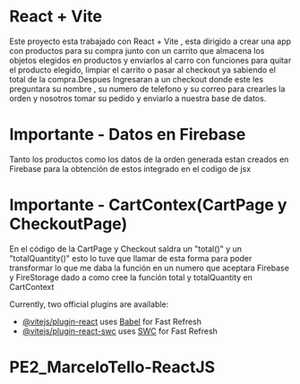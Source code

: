 # React + Vite

Este proyecto esta trabajado con React + Vite , esta dirigido a crear una app con productos para su compra junto con un carrito que almacena los objetos elegidos en productos y enviarlos al carro con funciones para quitar el producto elegido, limpiar el carrito o pasar al checkout ya sabiendo el total de la compra.Despues Ingresaran a un checkout donde este les preguntara su nombre , su numero de telefono y su correo para crearles la orden y nosotros tomar su pedido y enviarlo a nuestra base de datos.

# Importante - Datos en Firebase
Tanto los productos como los datos de la orden generada estan creados en Firebase para la obtención de estos integrado en el codigo de jsx

# Importante - CartContex(CartPage y CheckoutPage)

En el código de la CartPage y Checkout saldra un "total()" y un "totalQuantity()" esto lo tuve que llamar de esta forma para poder transformar lo que me daba la función en un numero que aceptara Firebase y FireStorage dado a como cree la función total y totalQuantity en CartContext



Currently, two official plugins are available:

- [@vitejs/plugin-react](https://github.com/vitejs/vite-plugin-react/blob/main/packages/plugin-react/README.md) uses [Babel](https://babeljs.io/) for Fast Refresh
- [@vitejs/plugin-react-swc](https://github.com/vitejs/vite-plugin-react-swc) uses [SWC](https://swc.rs/) for Fast Refresh
# PE2_MarceloTello-ReactJS
